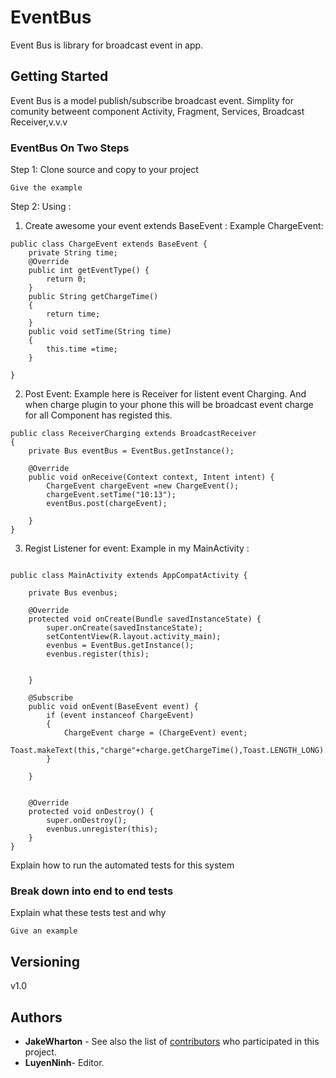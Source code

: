 # EventBus
Event Bus is library for broadcast event in app.

## Getting Started

Event Bus is a model publish/subscribe broadcast event.
Simplity for comunity betweent component Activity, Fragment, Services, Broadcast Receiver,v.v.v

### EventBus On Two Steps

Step 1: Clone source and copy to your project

```
Give the example
```
Step 2: Using :

1. Create awesome your event extends BaseEvent :
Example ChargeEvent:
```
public class ChargeEvent extends BaseEvent {
    private String time;
    @Override
    public int getEventType() {
        return 0;
    }
    public String getChargeTime()
    {
        return time;
    }
    public void setTime(String time)
    {
        this.time =time;
    }

}
```
2. Post Event:
Example here is Receiver for listent event Charging. And when charge plugin to your phone this will be broadcast event charge for all Component has registed this.
```
public class ReceiverCharging extends BroadcastReceiver
{
    private Bus eventBus = EventBus.getInstance();

    @Override
    public void onReceive(Context context, Intent intent) {
        ChargeEvent chargeEvent =new ChargeEvent();
        chargeEvent.setTime("10:13");
        eventBus.post(chargeEvent);

    }
}
```

3.  Regist Listener for event:
Example in my MainActivity :
```

public class MainActivity extends AppCompatActivity {

    private Bus evenbus;

    @Override
    protected void onCreate(Bundle savedInstanceState) {
        super.onCreate(savedInstanceState);
        setContentView(R.layout.activity_main);
        evenbus = EventBus.getInstance();
        evenbus.register(this);


    }

    @Subscribe
    public void onEvent(BaseEvent event) {
        if (event instanceof ChargeEvent)
        {
            ChargeEvent charge = (ChargeEvent) event;
            Toast.makeText(this,"charge"+charge.getChargeTime(),Toast.LENGTH_LONG).show();
        }

    }


    @Override
    protected void onDestroy() {
        super.onDestroy();
        evenbus.unregister(this);
    }
}
```

Explain how to run the automated tests for this system

### Break down into end to end tests

Explain what these tests test and why

```
Give an example
```

## Versioning

v1.0

## Authors

* **JakeWharton** - 
See also the list of [contributors](https://github.com/square/okio) who participated in this project.
* **LuyenNinh**- Editor.


